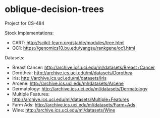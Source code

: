 # oblique-decision-trees
Project for CS-484

Stock Implementations:
* CART: http://scikit-learn.org/stable/modules/tree.html
* OC1: https://genomics10.bu.edu/yangsu/rankgene/oc1.html

Datasets:
* Breast Cancer: http://archive.ics.uci.edu/ml/datasets/Breast+Cancer
* Dorothea: http://archive.ics.uci.edu/ml/datasets/Dorothea
* Iris: http://archive.ics.uci.edu/ml/datasets/Iris
* Arcene: http://archive.ics.uci.edu/ml/datasets/Arcene
* Dermatology: http://archive.ics.uci.edu/ml/datasets/Dermatology
* Multiple Features: http://archive.ics.uci.edu/ml/datasets/Multiple+Features
* Farm Ads: http://archive.ics.uci.edu/ml/datasets/Farm+Ads
* Wine: http://archive.ics.uci.edu/ml/datasets/Wine
